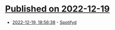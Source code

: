# [Published on 2022-12-19](index.md)

* [2022-12-19, 18:56:38](https://news.ycombinator.com/item?id=34056067) - [Spotifyd](https://github.com/Spotifyd/spotifyd)
